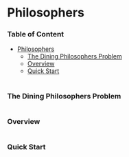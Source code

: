 # Philosophers

### Table of Content
- [Philosophers](#philosophers)
	- [The Dining Philosophers Problem](#the-dining-philosophers-problem)
    - [Overview](#overview)
    - [Quick Start](#quick-start)

#


### The Dining Philosophers Problem

#

### Overview

#

### Quick Start

